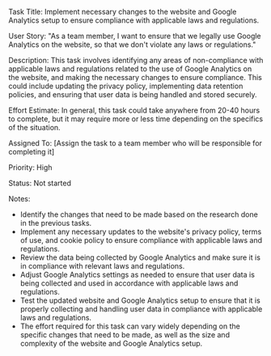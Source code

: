 Task Title: Implement necessary changes to the website and Google Analytics setup to ensure compliance with applicable laws and regulations.

User Story: "As a team member, I want to ensure that we legally use Google Analytics on the website, so that we don't violate any laws or regulations."

Description: This task involves identifying any areas of non-compliance with applicable laws and regulations related to the use of Google Analytics on the website, and making the necessary changes to ensure compliance. This could include updating the privacy policy, implementing data retention policies, and ensuring that user data is being handled and stored securely.

Effort Estimate: In general, this task could take anywhere from 20-40 hours to complete, but it may require more or less time depending on the specifics of the situation.

Assigned To: [Assign the task to a team member who will be responsible for completing it]

Priority: High

Status: Not started

Notes:
* Identify the changes that need to be made based on the research done in the previous tasks.
* Implement any necessary updates to the website's privacy policy, terms of use, and cookie policy to ensure compliance with applicable laws and regulations.
* Review the data being collected by Google Analytics and make sure it is in compliance with relevant laws and regulations.
* Adjust Google Analytics settings as needed to ensure that user data is being collected and used in accordance with applicable laws and regulations.
* Test the updated website and Google Analytics setup to ensure that it is properly collecting and handling user data in compliance with applicable laws and regulations.
* The effort required for this task can vary widely depending on the specific changes that need to be made, as well as the size and complexity of the website and Google Analytics setup. 